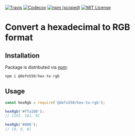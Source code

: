 [![Travis](https://img.shields.io/travis/defo550/hex-to-rgb.svg)](https://travis-ci.org/defo550/hex-to-rgb)
[![Codecov](https://img.shields.io/codecov/c/github/defo550/hex-to-rgb.svg)](https://codecov.io/gh/defo550/hex-to-rgb )
[![npm (scoped)](https://img.shields.io/npm/v/@defo550/hex-to-rgb.svg)](https://www.npmjs.com/package/@defo550/hex-to-rgb)
[![MIT License](https://img.shields.io/npm/l/hex-to-rgb.svg)](https://opensource.org/licenses/MIT)

# Convert a hexadecimal to RGB format

## Installation

Package is distributed via [npm](https://www.npmjs.com/):

```javascript
npm i @defo550/hex-to-rgb
```

## Usage

```javascript
const hexRgb = require('@defo550/hex-to-rgb');

hexRgb('#ffa100');
// [255, 161, 0]

hexRgb('#000');
// [0, 0, 0]
```
